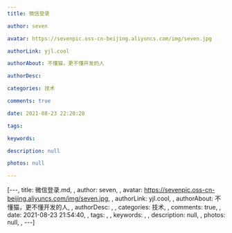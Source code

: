 ```yaml
---
title: 微信登录

author: seven

avatar: https://sevenpic.oss-cn-beijing.aliyuncs.com/img/seven.jpg

authorLink: yjl.cool

authorAbout: 不懂猫，更不懂开发的人

authorDesc: 

categories: 技术

comments: true

date: 2021-08-23 22:20:28

tags: 

keywords: 

description: null

photos: null

---
```

[---, title: 微信登录.md, , author: seven, , avatar: https://sevenpic.oss-cn-beijing.aliyuncs.com/img/seven.jpg, , authorLink: yjl.cool, , authorAbout: 不懂猫，更不懂开发的人, , authorDesc: , , categories: 技术, , comments: true, , date: 2021-08-23 21:54:40, , tags: , , keywords: , , description: null, , photos: null, , ---]

